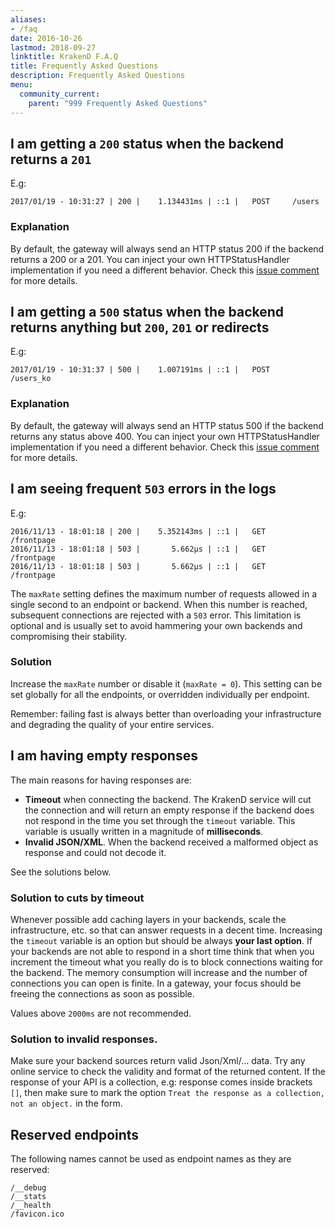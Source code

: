 ```yaml
---
aliases:
- /faq
date: 2016-10-26
lastmod: 2018-09-27
linktitle: KrakenD F.A.Q
title: Frequently Asked Questions
description: Frequently Asked Questions
menu:
  community_current:
    parent: "999 Frequently Asked Questions"
---
```


## I am getting a `200` status when the backend returns a `201`
E.g:

    2017/01/19 - 10:31:27 | 200 |    1.134431ms | ::1 |   POST     /users

### Explanation

By default, the gateway will always send an HTTP status 200 if the backend returns a 200 or a 201. You can inject your own HTTPStatusHandler implementation if you need a different behavior. Check this [issue comment](https://github.com/devopsfaith/krakend/issues/102#issuecomment-373657911) for more details.

## I am getting a `500` status when the backend returns anything but `200`, `201` or redirects
E.g:

    2017/01/19 - 10:31:37 | 500 |    1.007191ms | ::1 |   POST     /users_ko

### Explanation

By default, the gateway will always send an HTTP status 500 if the backend returns any status above 400. You can inject your own HTTPStatusHandler implementation if you need a different behavior. Check this [issue comment](https://github.com/devopsfaith/krakend/issues/102#issuecomment-373657911) for more details.

## I am seeing frequent `503` errors in the logs
E.g:

    2016/11/13 - 18:01:18 | 200 |    5.352143ms | ::1 |   GET     /frontpage
    2016/11/13 - 18:01:18 | 503 |       5.662µs | ::1 |   GET     /frontpage
    2016/11/13 - 18:01:18 | 503 |       5.662µs | ::1 |   GET     /frontpage

The `maxRate` setting defines the maximum number of requests allowed in a single second to an endpoint or backend. When this number is reached, subsequent connections are rejected with a `503` error. This limitation is optional and is usually set to avoid hammering your own backends and compromising their stability.

### Solution
Increase the `maxRate` number or disable it (`maxRate = 0`). This setting can be set globally for all the endpoints,
or overridden individually per endpoint.

Remember: failing fast is always better than overloading your infrastructure and degrading the quality of your entire services.

## I am having empty responses
The main reasons for having responses are:

- **Timeout** when connecting the backend. The KrakenD service will cut the connection and will return an empty response if the backend does not respond in the time you set through the `timeout` variable. This variable is usually written in a magnitude of **milliseconds**.
- **Invalid JSON/XML**. When the backend received a malformed object as response and could not decode it.

See the solutions below.

### Solution to cuts by timeout
Whenever possible add caching layers in your backends, scale the infrastructure, etc. so that can answer requests in a
decent time. Increasing the `timeout` variable is an option but should be always **your last option**. If your
backends are not able to respond in a short time think that when you increment the timeout what you really do is
to block connections waiting for the backend. The memory consumption will increase and the number of connections you can
open is finite. In a gateway, your focus should be freeing the connections as soon as possible.

Values above `2000ms` are not recommended.

### Solution to invalid responses.
Make sure your backend sources return valid Json/Xml/... data. Try any online service to check the validity and format
of the returned content. If the response of your API is a collection, e.g: response comes inside brackets `[]`, then make sure to mark the option `Treat the response as a collection, not an object.` in the form.


## Reserved endpoints
The following names cannot be used as endpoint names as they are reserved:

    /__debug
    /__stats
    /__health
    /favicon.ico
